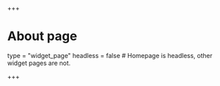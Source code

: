 +++
# About page
type = "widget_page"
headless = false  # Homepage is headless, other widget pages are not.

+++


